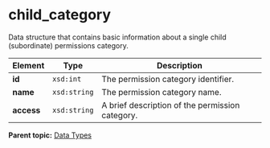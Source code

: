 # child_category

Data structure that contains basic information about a single child (subordinate) permissions category.

|Element|Type|Description|
|-------|----|-----------|
|**id** |`xsd:int` | The permission category identifier. |
|**name** |`xsd:string` | The permission category name. |
|**access** |`xsd:string` | A brief description of the permission category. |

**Parent topic:** [Data Types](../data_types/c_datatypes.md)

